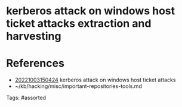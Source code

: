 # kerberos attack on windows host ticket attacks extraction and harvesting

# References
- [20221003150424](/zet/20221003150424/) kerberos attack on windows host ticket attacks
- ~/kb/hacking/misc/important-repositories-tools.md

Tags:
    #assorted

